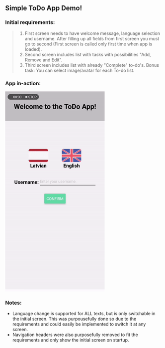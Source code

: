 ## Simple ToDo App Demo!

### Initial requirements: 

>1. First screen needs to have welcome message, language selection and username. After filling up all fields from first screen you must go to second (First screen is called only first time when app is loaded). 
>2. Second screen includes list with tasks with possibilities "Add, Remove and Edit". 
>3. Third screen includes list with already "Complete" to-do's. Bonus task: You can select image/avatar for each To-do list.

### App in-action:

![Image gone][gif]

[gif]: ./assets/app-in-action.gif

### Notes: 
- Language change is supported for ALL texts, but is only switchable in the initial screen. This was purpousefully done so due to the requirements and could easily be implemented to switch it at any screen. 
- Navigation headers were also purposefully removed to fit the requirements and only show the initial screen on startup. 
